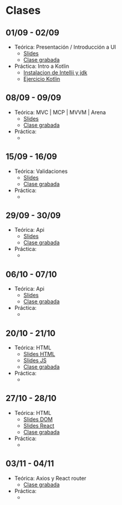 # Clases

## 01/09 - 02/09

- Teórica: Presentación / Introducción a UI
  * [Slides](https://docs.google.com/presentation/d/e/2PACX-1vREsqskUm42wABAimfkdB-GYq0yGIY1DHn3nYAEUJQX4PsoXilJvPGhwAcOFE46--WG00cCsVUtMaxH/pub?start=false&loop=false&delayms=3000)
  * [Clase grabada](https://youtu.be/yP7lTOgjdZE)
- Práctica: Intro a Kotlin
  * [Instalacion de Intellij y jdk](https://youtu.be/ekmu9tCEapg)
  * [Ejercicio Kotlin](https://youtu.be/R5LVEY5X43A)

## 08/09 - 09/09

- Teórica: MVC | MCP | MVVM | Arena
  * [Slides](https://docs.google.com/presentation/d/e/2PACX-1vQbnLQYNdoy_8SnWtT2gBqDVZyuyBN3F3wuCtgGq3gAwFc4zT-kM9oRDyEMyGl0IbqqUqWBlrWXQhBx/pub?start=false&loop=false&delayms=60000)
  * [Clase grabada](https://youtu.be/IUi-zk9_Nhw)
- Práctica: 
  * []()

## 15/09 - 16/09

- Teórica: Validaciones
  * [Slides](https://docs.google.com/presentation/d/e/2PACX-1vSyhKSjjh-H43oMN_IzLoUFNBcw_vH7DyG8KSVoeT5Qql9B6k15pTdAdRwPGViG279gpHehLmSPYMtd/pub?start=false&loop=false&delayms=3000)
  * [Clase grabada](https://youtu.be/IvZoqmEoQZ0)
- Práctica: 
  * []()

## 29/09 - 30/09

- Teórica: Api
  * [Slides](https://docs.google.com/presentation/d/e/2PACX-1vS2a-M8kHLrxznfrVt6uAuFIqsWGHmSqTnozSXuPSQeNleSx6OLN9292JETXWMPCDu4m-TTAtgrfuO4/pub?start=false&loop=false&delayms=60000)
  * [Clase grabada](https://youtu.be/Gcta-uEEVpI)
- Práctica: 
  * []()

## 06/10 - 07/10

- Teórica: Api
  * [Slides](https://docs.google.com/presentation/d/e/2PACX-1vSnIAbkK_5vFTvwRxOHSZSMDiQ84SIZcZSKQWEivKKK_n3vC417u3xp_oCN3IZfP-EUa5clBsOUy1cL/pub?start=false&loop=false&delayms=3000)
  * [Clase grabada](https://youtu.be/IIHgcbx3v5c)
- Práctica: 
  * []()

## 20/10 - 21/10

- Teórica: HTML
  * [Slides HTML](https://docs.google.com/presentation/d/e/2PACX-1vRq8YEsg3Xim-Vzv3AJPXBP7gpJ79uaLv97iCF1nxUUkcJWFhIC80gEHNwnEYaRhnHayeYkAOc07fob/pub?start=false&loop=false&delayms=3000)
  * [Slides JS](https://docs.google.com/presentation/d/e/2PACX-1vRYAQQTIhnW5z3p5Uj4Im-ctBTP15vn3C7qxiDG66JWlEoOaD2eUEzxp1RVpA0QIrnwkRIrw8rQ_K_-/pub?start=false&loop=false&delayms=3000)
  * [Clase grabada](https://youtu.be/eSIQNaphnNE)
- Práctica: 
  * []()

## 27/10 - 28/10

- Teórica: HTML
  * [Slides DOM](https://docs.google.com/presentation/d/e/2PACX-1vRsgc9jTvLsdNswzYRZ3q90kAhW8ZMFIyZMoEEoIluOTLjR51_ifvauXhmhBa4OYAEzu1XOWPutKy8q/pub?start=false&loop=false&delayms=3000)
  * [Slides React](https://docs.google.com/presentation/d/e/2PACX-1vRuug-z19MxzbohcWrr6WjaM2KdlAR26GwYKbeg38zc0fvvmdyoYqGkrDoB6PAlFYjdr8ndt4NfrS55/pub?start=false&loop=false&delayms=3000)
  * [Clase grabada](https://youtu.be/J8rYS4-Ym4I)
- Práctica: 
  * []()

## 03/11 - 04/11

- Teórica: Axios y React router
  * [Clase grabada](https://youtu.be/Gr7_kM3tsaA)
- Práctica: 
  * []()



